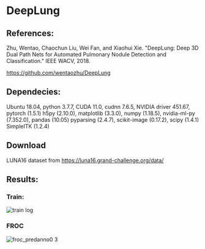# DeepLung

## References: 
  Zhu, Wentao, Chaochun Liu, Wei Fan, and Xiaohui Xie. "DeepLung: Deep 3D Dual Path Nets for Automated Pulmonary Nodule Detection and Classification." IEEE WACV, 2018.
  
  https://github.com/wentaozhu/DeepLung
  

## Dependecies: 
  Ubuntu 18.04, python 3.7.7, CUDA 11.0, cudnn 7.6.5, NVIDIA driver 451.67, pytorch (1.5.1)
  h5py (2.10.0), matplotlib (3.3.0), numpy (1.18.5), nvidia-ml-py (7.352.0), pandas (10.05)
  pyparsing (2.4.7), scikit-image (0.17.2), scipy (1.4.1)
  SimpleITK (1.2.4)


## Download 
  LUNA16 dataset from https://luna16.grand-challenge.org/data/  


## Results:

### Train:

![train log](https://user-images.githubusercontent.com/23013229/104150643-8063c280-5415-11eb-9d8f-738ad919c542.png)

### FROC
![froc_predanno0 3](https://user-images.githubusercontent.com/23013229/103987393-616ff100-51c7-11eb-9e13-4e5786509c47.png)

